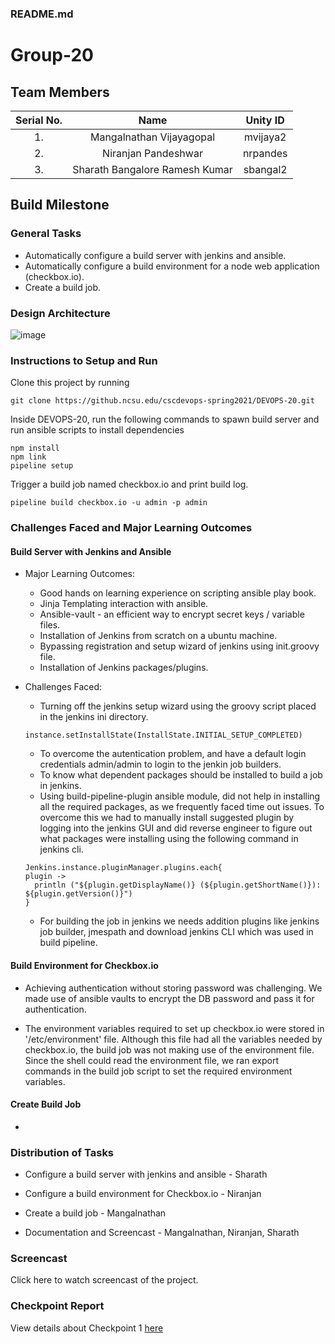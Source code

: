 ### README.md

# Group-20

## Team Members
| Serial No.|Name | Unity ID |
| :---: | :---: | :---: |
|1. | Mangalnathan Vijayagopal |  mvijaya2|
|2. | Niranjan Pandeshwar     |   nrpandes|
|3. | Sharath Bangalore Ramesh Kumar | sbangal2|

## Build Milestone

### General Tasks

* Automatically configure a build server with jenkins and ansible.
* Automatically configure a build environment for a node web application (checkbox.io).
* Create a build job.

### Design Architecture

![image](https://media.github.ncsu.edu/user/16849/files/bab87700-8912-11eb-945c-661ecfef103a)


### Instructions to Setup and Run

Clone this project by running 

```
git clone https://github.ncsu.edu/cscdevops-spring2021/DEVOPS-20.git
```

Inside DEVOPS-20, run the following commands to spawn build server and run ansible scripts to install dependencies

```
npm install
npm link
pipeline setup
```

Trigger a build job named checkbox.io and print build log.

```
pipeline build checkbox.io -u admin -p admin
```

### Challenges Faced and Major Learning Outcomes

#### Build Server with Jenkins and Ansible

* Major Learning Outcomes:
  - Good hands on learning experience on scripting ansible play book.
  - Jinja Templating interaction with ansible.
  - Ansible-vault - an efficient way to encrypt secret keys / variable files.
  - Installation of Jenkins from scratch on a ubuntu machine.
  - Bypassing registration and setup wizard of jenkins using init.groovy file.
  - Installation of Jenkins packages/plugins.

* Challenges Faced:
  - Turning off the jenkins setup wizard using the groovy script placed in the jenkins ini directory.
  ```
  instance.setInstallState(InstallState.INITIAL_SETUP_COMPLETED)
  ```
  - To overcome the autentication problem, and have a default login credentials admin/admin to login to the jenkin job builders.
  - To know what dependent packages should be installed to build a job in jenkins.
  - Using build-pipeline-plugin ansible module, did not help in installing all the required packages, as we frequently faced time out issues. To overcome this we had to manually install suggested plugin by logging into the jenkins GUI and did reverse engineer to figure out what packages were installing using the following command in jenkins cli.
  ```nodejs
  Jenkins.instance.pluginManager.plugins.each{
  plugin -> 
    println ("${plugin.getDisplayName()} (${plugin.getShortName()}): ${plugin.getVersion()}")
  }
  ```
  
  - For  building the job in jenkins we needs addition plugins like jenkins job builder, jmespath and download jenkins CLI which was used in build pipeline.
  
#### Build Environment for Checkbox.io

* Achieving authentication without storing password was challenging. We made use of ansible vaults to encrypt the DB password and pass it for authentication.

* The environment variables required to set up checkbox.io were stored in '/etc/environment' file. Although this file had all the variables needed by checkbox.io, the build job was not making use of the environment file. Since the shell could read the environment file, we ran export commands in the build job script to set the required environment variables.

#### Create Build Job

* 

### Distribution of Tasks

* Configure a build server with jenkins and ansible - Sharath

* Configure a build environment for Checkbox.io - Niranjan

* Create a build job - Mangalnathan

* Documentation and Screencast - Mangalnathan, Niranjan, Sharath


### Screencast

Click here to watch screencast of the project.

### Checkpoint Report

View details about Checkpoint 1 [here](https://github.ncsu.edu/cscdevops-spring2021/DEVOPS-20/blob/nrpandes/CHECKPOINT.md)


